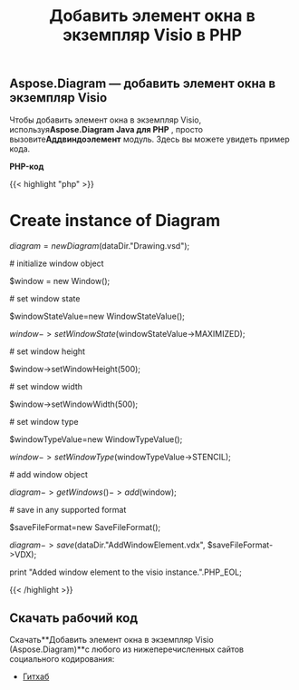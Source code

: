 ﻿---
title: Добавить элемент окна в экземпляр Visio в PHP
type: docs
weight: 20
url: /ru/java/add-window-element-to-the-visio-instance-in-php/
---
## **Aspose.Diagram — добавить элемент окна в экземпляр Visio**
 Чтобы добавить элемент окна в экземпляр Visio, используя**Aspose.Diagram Java для PHP** , просто вызовите**Аддвиндоэлемент** модуль. Здесь вы можете увидеть пример кода.

**PHP-код**

{{< highlight "php" >}}

 # Create instance of Diagram

$diagram = new Diagram($dataDir."Drawing.vsd");

\# initialize window object

$window = new Window();

\# set window state

$windowStateValue=new WindowStateValue();

$window->setWindowState($windowStateValue->MAXIMIZED);

\# set window height

$window->setWindowHeight(500);

\# set window width

$window->setWindowWidth(500);

\# set window type

$windowTypeValue=new WindowTypeValue();

$window->setWindowType($windowTypeValue->STENCIL);

\# add window object

$diagram->getWindows()->add($window);

\# save in any supported format

$saveFileFormat=new SaveFileFormat();

$diagram->save($dataDir."AddWindowElement.vdx", $saveFileFormat->VDX);

print "Added window element to the visio instance.".PHP_EOL;

{{< /highlight >}}
## **Скачать рабочий код**
 Скачать**Добавить элемент окна в экземпляр Visio (Aspose.Diagram)**с любого из нижеперечисленных сайтов социального кодирования:

- [Гитхаб](https://github.com/asposediagram/Aspose.Diagram-for-Java/blob/master/Plugins/Aspose_Diagram_Java_for_PHP/src/aspose/diagram/WorkingwithWindowElements/AddWindowElement.php)
